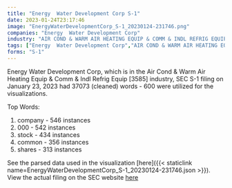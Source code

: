 ```yaml
---
title: "Energy  Water Development Corp S-1"
date: 2023-01-24T23:17:46
image: "EnergyWaterDevelopmentCorp_S-1_20230124-231746.png"
companies: "Energy  Water Development Corp"
industry: "AIR COND & WARM AIR HEATING EQUIP & COMM & INDL REFRIG EQUIP"
tags: ["Energy  Water Development Corp","AIR COND & WARM AIR HEATING EQUIP & COMM & INDL REFRIG EQUIP","01-23-2023","S-1"]
forms: "S-1"
---
```

Energy  Water Development Corp, which is in the Air Cond & Warm Air Heating Equip & Comm & Indl Refrig Equip [3585] industry, SEC S-1 filing on January 23, 2023 had 37073 (cleaned) words - 600 were utilized for the visualizations.

Top Words:
1. company - 546 instances
2. 000 - 542 instances
3. stock - 434 instances
4. common - 356 instances
5. shares - 313 instances


See the parsed data used in the visualization [here]({{< staticlink name=EnergyWaterDevelopmentCorp_S-1_20230124-231746.json >}}).  
View the actual filing on the SEC website [here](https://www.sec.gov/Archives/edgar/data/1563298/0001553350-23-000044.txt)